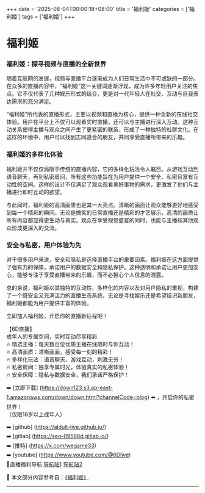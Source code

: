 +++
date = '2025-08-04T00:00:18+08:00'
title = '福利姬'
categories = ['福利姬']
tags = ['福利姬']
+++

# 福利姬

### 福利姬：探寻视频与直播的全新世界

随着互联网的发展，视频与直播平台逐渐成为人们日常生活中不可或缺的一部分。在众多的直播内容中，“福利姬”这一关键词逐渐浮现，成为许多年轻用户关注的焦点。它不仅代表了几种娱乐形式的结合，更是对一代年轻人在社交、互动与自我表达需求的充分满足。

“福利姬”所代表的直播形式，主要以视频和直播为核心，提供一种全新的在线社交体验。用户在平台上不仅可以观看实时直播，还可以与主播进行深入互动。这种互动关系使得主播与观众之间产生了更紧密的联系，形成了一种独特的社群文化。在这样的环境中，用户可以找到志同道合的朋友，共同享受直播所带来的乐趣。

### 福利姬的多样化体验

福利姬并不仅仅局限于传统的直播内容，它的多样化玩法令人瞩目。从游戏互动到语音聊天，再到私密房间，所有这些功能旨在为用户提供一个安全、私密且富有互动性的空间。这样的设计不仅满足了观众观看美好事物的需求，更激发了他们与主播进行即时互动的欲望。

与此同时，福利姬的高清画质也是其一大亮点。清晰的画面让观众能够更好地感受到每一个精彩的瞬间。无论是搞笑的日常直播还是精彩的才艺展示，高清的画质让所有内容都显得更生动与真实。观众在享受视觉盛宴的同时，也能与主播和其他观众形成更深入的交流。

### 安全与私密，用户体验为先

对于很多用户来说，安全和隐私是选择直播平台的重要因素。福利姬在这方面提供了强有力的保障，承诺用户的数据安全和隐私保护。这种透明和承诺让用户更加安心，能够专注于享受直播带来的乐趣，而不必担心个人信息的泄露。

总的来说，福利姬以其独特的互动性、多样化的内容以及对用户隐私的重视，构建了一个既安全又充满活力的直播生态系统。无论是寻找娱乐还是希望结识新朋友，福利姬都能为用户提供丰富的体验。

立即加入福利姬，开启你的直播新征程吧！

【6D直播】  
成年人的专属空间，实时互动尽享精彩  
🔥 精选主播：每天数百位优质主播在线随时与你互动！  
🔥 高清画质：清晰画面，感受每一刻的精彩！  
🔥 多样化玩法：语音聊天、游戏互动，刺激无穷！  
🔥 私密房间：独享专属时光，体验真实的私密体验！  
🔥 安全保障：隐私与数据安全，我们承诺严格保护！  

➡️ [立即下载] (https://down123.s3.ap-east-1.amazonaws.com/down/down.html?channelCode=blog) ⬅️ ，开启你的私密世界！  
（仅限18岁以上成年人）  

➡️ [github] (https://aldult-live.github.io/)  
➡️ [gitlab] (https://seo-09598d.gitlab.io/)  
➡️ [推特] (https://x.com/wegame33)  
➡️ [youtube] (https://www.youtube.com/@6Dlive)  
🔞直播福利导航 [导航站1](https://webstack-86085a.gitlab.io/) [导航站2](https://onlygit123-2.github.io/)


📘 本文部分内容参考自：[《福利姬》](https://github.com/wsdh25/wsdh)

---
